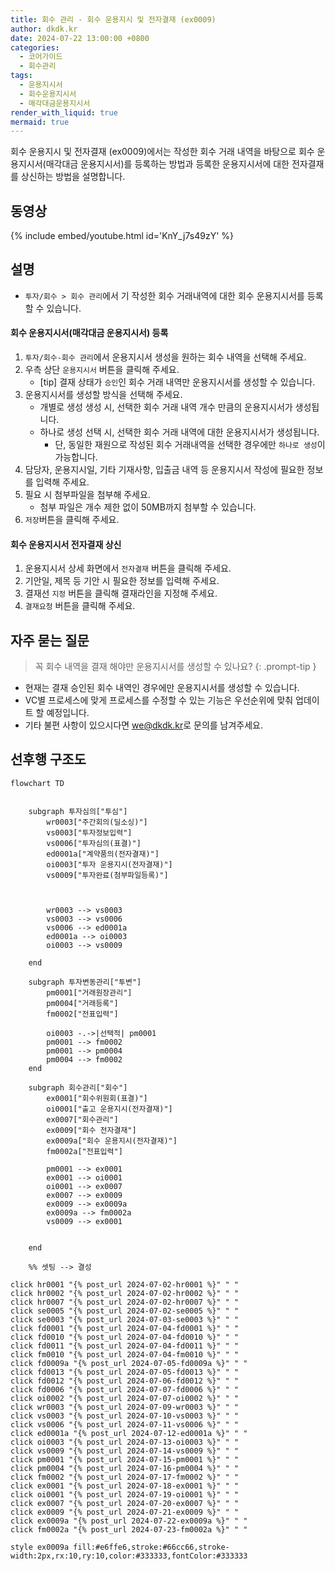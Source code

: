 ```yaml
---
title: 회수 관리 - 회수 운용지시 및 전자결재 (ex0009)
author: dkdk.kr
date: 2024-07-22 13:00:00 +0800
categories:
  - 코어가이드
  - 회수관리
tags:
  - 운용지시서
  - 회수운용지시서
  - 매각대금운용지시서
render_with_liquid: true
mermaid: true
---
```

회수 운용지시 및 전자결재 (ex0009)에서는 작성한 회수 거래 내역을 바탕으로 회수 운용지시서(매각대금 운용지시서)를 등록하는 방법과 등록한 운용지시서에 대한 전자결재를 상신하는 방법을 설명합니다.

## 동영상

{% include embed/youtube.html id='KnY_j7s49zY' %}

## 설명
- `투자/회수 > 회수 관리`에서 기 작성한 회수 거래내역에 대한 회수 운용지시서를 등록할 수 있습니다.

#### 회수 운용지시서(매각대금 운용지시서) 등록
1. `투자/회수-회수 관리`에서 운용지시서 생성을 원하는 회수 내역을 선택해 주세요.
2. 우측 상단 `운용지시서` 버튼을 클릭해 주세요.
	- [tip] 결재 상태가 `승인`인 회수 거래 내역만 운용지시서를 생성할 수 있습니다.
3. 운용지시서를 생성할 방식을 선택해 주세요.
	- 개별로 생성 생성 시, 선택한 회수 거래 내역 개수 만큼의 운용지시서가 생성됩니다.
	- 하나로 생성 선택 시, 선택한 회수 거래 내역에 대한 운용지시서가 생성됩니다.
		- 단, 동일한 재원으로 작성된 회수 거래내역을 선택한 경우에만 `하나로 생성`이 가능합니다.
4. 담당자, 운용지시일, 기타 기재사항, 입출금 내역 등 운용지시서 작성에 필요한 정보를 입력해 주세요.
5. 필요 시 첨부파일을 첨부해 주세요.
	- 첨부 파일은 개수 제한 없이 50MB까지 첨부할 수 있습니다.
7. `저장`버튼을 클릭해 주세요.

#### 회수 운용지시서 전자결재 상신
1. 운용지시서 상세 화면에서 `전자결재` 버튼을 클릭해 주세요.
3. 기안일, 제목 등 기안 시 필요한 정보를 입력해 주세요.
4. 결재선 `지정` 버튼을 클릭해 결재라인을 지정해 주세요.
5. `결재요청` 버튼을 클릭해 주세요.

## 자주 묻는 질문

> 꼭 회수 내역을 결재 해야만 운용지시서를 생성할 수 있나요?
{: .prompt-tip }
- 현재는 결재 승인된 회수 내역인 경우에만 운용지시서를 생성할 수 있습니다.
- VC별 프로세스에 맞게 프로세스를 수정할 수 있는 기능은 우선순위에 맞춰 업데이트 할 예정입니다.
- 기타 불편 사항이 있으시다면 [we@dkdk.kr](mailto:we@dkdk.kr)로 문의를 남겨주세요.


## 선후행 구조도

```mermaid
flowchart TD


    subgraph 투자심의["투심"]
        wr0003["주간회의(딜소싱)"]
        vs0003["투자정보입력"]
        vs0006["투자심의(표결)"]
        ed0001a["계약품의(전자결재)"]
        oi0003["투자 운용지시(전자결재)"]
        vs0009["투자완료(첨부파일등록)"]

        
        
        wr0003 --> vs0003
        vs0003 --> vs0006
        vs0006 --> ed0001a
        ed0001a --> oi0003
        oi0003 --> vs0009

    end

    subgraph 투자변동관리["투변"]
        pm0001["거래원장관리"]
        pm0004["거래등록"]
        fm0002["전표입력"]

        oi0003 -.->|선택적| pm0001
        pm0001 --> fm0002
        pm0001 --> pm0004
        pm0004 --> fm0002
    end

    subgraph 회수관리["회수"]
        ex0001["회수위원회(표결)"]
        oi0001["출고 운용지시(전자결재)"]
        ex0007["회수관리"]
        ex0009["회수 전자결재"]
        ex0009a["회수 운용지시(전자결재)"]
        fm0002a["전표입력"]

        pm0001 --> ex0001
        ex0001 --> oi0001
        oi0001 --> ex0007
        ex0007 --> ex0009
        ex0009 --> ex0009a
        ex0009a --> fm0002a
        vs0009 --> ex0001


    end

    %% 셋팅 --> 결성
    
click hr0001 "{% post_url 2024-07-02-hr0001 %}" " "
click hr0002 "{% post_url 2024-07-02-hr0002 %}" " "
click hr0007 "{% post_url 2024-07-02-hr0007 %}" " "
click se0005 "{% post_url 2024-07-02-se0005 %}" " "
click se0003 "{% post_url 2024-07-03-se0003 %}" " "
click fd0001 "{% post_url 2024-07-04-fd0001 %}" " "
click fd0010 "{% post_url 2024-07-04-fd0010 %}" " "
click fd0011 "{% post_url 2024-07-04-fd0011 %}" " "
click fm0010 "{% post_url 2024-07-04-fm0010 %}" " "
click fd0009a "{% post_url 2024-07-05-fd0009a %}" " "
click fd0013 "{% post_url 2024-07-05-fd0013 %}" " "
click fd0012 "{% post_url 2024-07-06-fd0012 %}" " "
click fd0006 "{% post_url 2024-07-07-fd0006 %}" " "
click oi0002 "{% post_url 2024-07-07-oi0002 %}" " "
click wr0003 "{% post_url 2024-07-09-wr0003 %}" " "
click vs0003 "{% post_url 2024-07-10-vs0003 %}" " "
click vs0006 "{% post_url 2024-07-11-vs0006 %}" " "
click ed0001a "{% post_url 2024-07-12-ed0001a %}" " "
click oi0003 "{% post_url 2024-07-13-oi0003 %}" " "
click vs0009 "{% post_url 2024-07-14-vs0009 %}" " "
click pm0001 "{% post_url 2024-07-15-pm0001 %}" " "
click pm0004 "{% post_url 2024-07-16-pm0004 %}" " "
click fm0002 "{% post_url 2024-07-17-fm0002 %}" " "
click ex0001 "{% post_url 2024-07-18-ex0001 %}" " "
click oi0001 "{% post_url 2024-07-19-oi0001 %}" " "
click ex0007 "{% post_url 2024-07-20-ex0007 %}" " "
click ex0009 "{% post_url 2024-07-21-ex0009 %}" " "
click ex0009a "{% post_url 2024-07-22-ex0009a %}" " "
click fm0002a "{% post_url 2024-07-23-fm0002a %}" " "

style ex0009a fill:#e6ffe6,stroke:#66cc66,stroke-width:2px,rx:10,ry:10,color:#333333,fontColor:#333333

```
